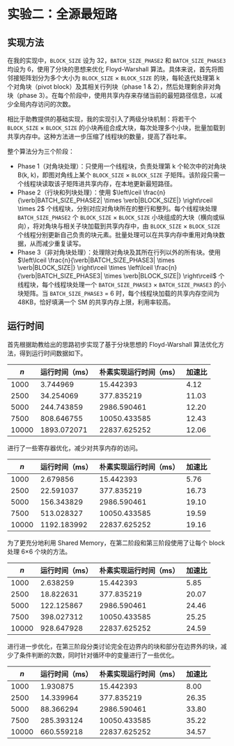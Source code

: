 # 实验二：全源最短路

## 实现方法

在我的实现中，`BLOCK_SIZE` 设为 32，`BATCH_SIZE_PHASE2` 和 `BATCH_SIZE_PHASE3` 均设为 6，使用了分块的思想来优化 Floyd-Warshall 算法。具体来说，首先将图邻接矩阵划分为多个大小为 `BLOCK_SIZE` × `BLOCK_SIZE` 的块，每轮迭代处理第 k 个对角块（pivot block）及其相关行列块（phase 1 & 2），然后处理剩余非对角块（phase 3）。在每个阶段中，使用共享内存来存储当前的最短路径信息，以减少全局内存访问的次数。

相比于助教提供的基础实现，我的实现引入了两级分块机制：将若干个 `BLOCK_SIZE` × `BLOCK_SIZE` 的小块再组合成大块，每次处理多个小块，批量加载到共享内存中。这种方法进一步压缩了线程块的数量，提高了吞吐率。

整个算法分为三个阶段：

- Phase 1（对角块处理）：只使用一个线程块，负责处理第 k 个轮次中的对角块 B(k, k)，即图对角线上某个 `BLOCK_SIZE` × `BLOCK_SIZE` 子矩阵。该阶段只需一个线程块读取该子矩阵进共享内存，在本地更新最短路径。
- Phase 2（行块和列块处理）：使用 $\left\lceil \frac{n}{\verb|BATCH_SIZE_PHASE2| \times \verb|BLOCK_SIZE|} \right\rceil \times 2$ 个线程块，分别对应对角块所在的整行和整列。每个线程块处理 `BATCH_SIZE_PHASE2` 个 `BLOCK_SIZE` × `BLOCK_SIZE` 小块组成的大块（横向或纵向），将对角块与相关子块加载到共享内存中，由 `BLOCK_SIZE` × `BLOCK_SIZE` 个线程分别更新自己负责的块元素。批量处理可以在共享内存中重用对角块数据，从而减少重复读写。
- Phase 3（非对角块处理）：处理除对角块及其所在行列以外的所有块。使用 $\left\lceil \frac{n}{\verb|BATCH_SIZE_PHASE3| \times \verb|BLOCK_SIZE|} \right\rceil \times \left\lceil \frac{n}{\verb|BATCH_SIZE_PHASE3| \times \verb|BLOCK_SIZE|} \right\rceil$ 个线程块，每个线程块处理一个 `BATCH_SIZE_PHASE3` × `BATCH_SIZE_PHASE3` 的小块矩阵。当 `BATCH_SIZE_PHASE3` = 6 时，每个线程块加载的共享内存空间为 48KB，恰好填满一个 SM 的共享内存上限，利用率较高。

## 运行时间

首先根据助教给出的思路初步实现了基于分块思想的 Floyd-Warshall 算法优化方法，得到运行时间数据如下。

| $n$     | 运行时间（ms） | 朴素实现运行时间（ms） | 加速比 |
| ------- | -------------- | ---------------------- | ------ |
| $1000$  | 3.744969       | 15.442393              | 4.12   |
| $2500$  | 34.254069      | 377.835219             | 11.03  |
| $5000$  | 244.743859     | 2986.590461            | 12.20  |
| $7500$  | 808.646755     | 10050.433585           | 12.43  |
| $10000$ | 1893.072071    | 22837.625252           | 12.06  |

进行了一些寄存器优化，减少对共享内存的访问。

| $n$     | 运行时间（ms） | 朴素实现运行时间（ms） | 加速比 |
| ------- | -------------- | ---------------------- | ------ |
| $1000$  | 2.679856       | 15.442393              | 5.76   |
| $2500$  | 22.591037      | 377.835219             | 16.73  |
| $5000$  | 156.343829     | 2986.590461            | 19.10  |
| $7500$  | 513.028327     | 10050.433585           | 19.59  |
| $10000$ | 1192.183992    | 22837.625252           | 19.16  |

为了更充分地利用 Shared Memory，在第二阶段和第三阶段使用了让每个 block 处理 6×6 个块的方法。

| $n$     | 运行时间（ms） | 朴素实现运行时间（ms） | 加速比 |
| ------- | -------------- | ---------------------- | ------ |
| $1000$  | 2.638259       | 15.442393              | 5.85   |
| $2500$  | 18.822631      | 377.835219             | 20.07  |
| $5000$  | 122.125867     | 2986.590461            | 24.46  |
| $7500$  | 398.027312     | 10050.433585           | 25.25  |
| $10000$ | 928.647928     | 22837.625252           | 24.59  |

进行进一步优化，在第三阶段分类讨论完全在边界内的块和部分在边界外的块，减少了条件判断的次数，同时针对循环中的变量进行了一些优化。

| $n$     | 运行时间（ms） | 朴素实现运行时间（ms） | 加速比 |
| ------- | -------------- | ---------------------- | ------ |
| $1000$  | 1.930875       | 15.442393              | 8.00   |
| $2500$  | 14.339964      | 377.835219             | 26.35  |
| $5000$  | 88.366294      | 2986.590461            | 33.80  |
| $7500$  | 285.393124     | 10050.433585           | 35.22  |
| $10000$ | 660.559218     | 22837.625252           | 34.57  |

